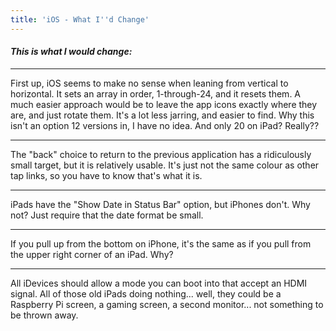 ```yaml
---
title: 'iOS - What I''d Change'
---
```


#### _This is what I would change:_

---

First up, iOS seems to make no sense when leaning from vertical to horizontal. It sets an array in order, 1-through-24, and it resets them. A much easier approach would be to leave the app icons exactly where they are, and just rotate them. It's a lot less jarring, and easier to find. Why this isn't an option 12 versions in, I have no idea. And only 20 on iPad? Really??

---

The "back" choice to return to the previous application has a ridiculously small target, but it is relatively usable. It's just not the same colour as other tap links, so you have to know that's what it is.

---

iPads have the "Show Date in Status Bar" option, but iPhones don't. Why not? Just require that the date format be small.

---

If you pull up from the bottom on iPhone, it's the same as if you pull from the upper right corner of an iPad. Why?

---

All iDevices should allow a mode you can boot into that accept an HDMI signal. All of those old iPads doing nothing... well, they could be a Raspberry Pi screen, a gaming screen, a second monitor... not something to be thrown away. 